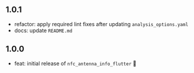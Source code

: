 ## 1.0.1

* refactor: apply required lint fixes after updating `analysis_options.yaml`
* docs: update `README.md`

## 1.0.0

* feat: initial release of `nfc_antenna_info_flutter` 🎉